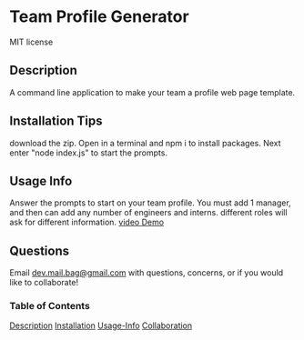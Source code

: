 # Team Profile Generator

MIT license

## Description

A command line application to make your team a profile web page template.

## Installation Tips

download the zip. Open in a terminal and npm i to install packages. Next enter "node index.js" to start the prompts.

## Usage Info

Answer the prompts to start on your team profile. You must add 1 manager, and then can add any number of engineers and interns. different roles will ask for different information.
[video Demo](https://drive.google.com/file/d/1BeVDhivSKIEXjQpKedFYQkVNsJPQelZT/view)

## Questions

Email dev.mail.bag@gmail.com with questions, concerns, or if you would like to collaborate!

### Table of Contents

[Description](#description)
[Installation](#Installation-Tips)
[Usage-Info](#Usage-Info)
[Collaboration](#Questions)
